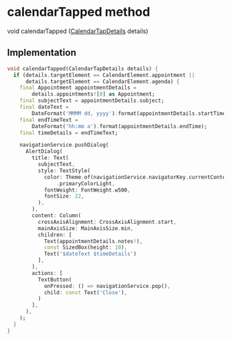 


# calendarTapped method








void calendarTapped
([CalendarTapDetails](https://pub.dev/documentation/syncfusion_flutter_calendar/20.4.54/calendar/CalendarTapDetails-class.html) details)








## Implementation

```dart
void calendarTapped(CalendarTapDetails details) {
  if (details.targetElement == CalendarElement.appointment ||
      details.targetElement == CalendarElement.agenda) {
    final Appointment appointmentDetails =
        details.appointments![0] as Appointment;
    final subjectText = appointmentDetails.subject;
    final dateText =
        DateFormat('MMMM dd, yyyy').format(appointmentDetails.startTime);
    final endTimeText =
        DateFormat('hh:mm a').format(appointmentDetails.endTime);
    final timeDetails = endTimeText;

    navigationService.pushDialog(
      AlertDialog(
        title: Text(
          subjectText,
          style: TextStyle(
            color: Theme.of(navigationService.navigatorKey.currentContext!)
                .primaryColorLight,
            fontWeight: FontWeight.w500,
            fontSize: 22,
          ),
        ),
        content: Column(
          crossAxisAlignment: CrossAxisAlignment.start,
          mainAxisSize: MainAxisSize.min,
          children: [
            Text(appointmentDetails.notes!),
            const SizedBox(height: 10),
            Text('$dateText $timeDetails')
          ],
        ),
        actions: [
          TextButton(
            onPressed: () => navigationService.pop(),
            child: const Text('Close'),
          )
        ],
      ),
    );
  }
}
```







